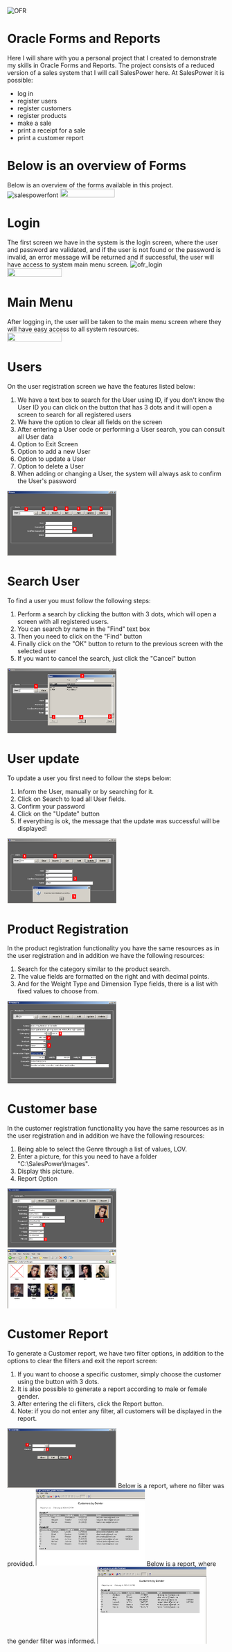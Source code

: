 ![OFR](https://github.com/marciodesouzateixeira/Oracle/assets/44147082/e261ba93-bcc1-4594-9fe4-ce48ca90b4ab)
# Oracle Forms and Reports

Here I will share with you a personal project that I created to demonstrate my skills in Oracle Forms and Reports.
The project consists of a reduced version of a sales system that I will call SalesPower here.
At SalesPower it is possible:
- log in
- register users
- register customers
- register products
- make a sale
- print a receipt for a sale
- print a customer report

# Below is an overview of Forms
Below is an overview of the forms available in this project.
![salespowerfont](https://github.com/marciodesouzateixeira/Oracle/assets/44147082/822e7426-aca8-47ad-a4aa-e533cf88056c)
<img src="https://github.com/marciodesouzateixeira/Oracle/assets/44147082/822e7426-aca8-47ad-a4aa-e533cf88056c" width=50% height=50%>

# Login
The first screen we have in the system is the login screen, where the user and password are validated, and if the user is not found or the password is invalid, an error message will be returned and if successful, the user will have access to system main menu screen.
![ofr_login](https://github.com/marciodesouzateixeira/Oracle/assets/44147082/d1e674c4-1d45-4cd6-b08d-bae75f5141e7)
<img src="https://github.com/marciodesouzateixeira/Oracle/assets/44147082/d1e674c4-1d45-4cd6-b08d-bae75f5141e7" width=50% height=50%>

# Main Menu
After logging in, the user will be taken to the main menu screen where they will have easy access to all system resources.
<img src="https://github.com/marciodesouzateixeira/Oracle/assets/44147082/c68880f3-6fe3-4b75-a082-102c445c492e" width=50% height=50%>

# Users
On the user registration screen we have the features listed below:
1. We have a text box to search for the User using ID, if you don't know the User ID you can click on the button that has 3 dots and it will open a screen to search for all registered users
2. We have the option to clear all fields on the screen
3. After entering a User code or performing a User search, you can consult all User data
4. Option to Exit Screen
5. Option to add a new User
6. Option to update a User
7. Option to delete a User
8. When adding or changing a User, the system will always ask to confirm the User's password
<img src="https://github.com/marciodesouzateixeira/Oracle/blob/main/Forms%20and%20Reports/assets/ofr_users.png?raw=true" width=50% height=50%>

# Search User
To find a user you must follow the following steps:
1. Perform a search by clicking the button with 3 dots, which will open a screen with all registered users.
2. You can search by name in the "Find" text box
3. Then you need to click on the "Find" button
4. Finally click on the "OK" button to return to the previous screen with the selected user
5. If you want to cancel the search, just click the "Cancel" button
<img src="https://github.com/marciodesouzateixeira/Oracle/blob/main/Forms%20and%20Reports/assets/ofr_users_2.png?raw=true" width=50% height=50%>

# User update
To update a user you first need to follow the steps below:
1. Inform the User, manually or by searching for it.
2. Click on Search to load all User fields.
3. Confirm your password
4. Click on the "Update" button
5. If everything is ok, the message that the update was successful will be displayed!
<img src="https://github.com/marciodesouzateixeira/Oracle/blob/main/Forms%20and%20Reports/assets/ofr_users_3.png?raw=true" width=50% height=50%>

# Product Registration
In the product registration functionality you have the same resources as in the user registration and in addition we have the following resources:
1. Search for the category similar to the product search.
2. The value fields are formatted on the right and with decimal points.
3. And for the Weight Type and Dimension Type fields, there is a list with fixed values to choose from.
<img src="https://github.com/marciodesouzateixeira/Oracle/blob/main/Forms%20and%20Reports/assets/ofr_products_1.png?raw=true" width=50% height=50%>

# Customer base
In the customer registration functionality you have the same resources as in the user registration and in addition we have the following resources:
1. Being able to select the Genre through a list of values, LOV.
2. Enter a picture, for this you need to have a folder "C:\SalesPower\Images".
3. Display this picture.
4. Report Option
<img src="https://github.com/marciodesouzateixeira/Oracle/blob/main/Forms%20and%20Reports/assets/ofr_customers_1.png?raw=true" width=50% height=50%>
<img src="https://github.com/marciodesouzateixeira/Oracle/blob/main/Forms%20and%20Reports/assets/ofr_customers_2.png?raw=true" width=50% height=50%>

# Customer Report
To generate a Customer report, we have two filter options, in addition to the options to clear the filters and exit the report screen:
1. If you want to choose a specific customer, simply choose the customer using the button with 3 dots.
2. It is also possible to generate a report according to male or female gender.
3. After entering the cli filters, click the Report button.
4. Note: if you do not enter any filter, all customers will be displayed in the report.
<img src="https://github.com/marciodesouzateixeira/Oracle/blob/main/Forms%20and%20Reports/assets/ofr_customers_3.png?raw=true" width=50% height=50%>
Below is a report, where no filter was provided.
<img src="https://github.com/marciodesouzateixeira/Oracle/blob/main/Forms%20and%20Reports/assets/ofr_customers_4.png?raw=true" width=50% height=50%>
Below is a report, where the gender filter was informed.
<img src="https://github.com/marciodesouzateixeira/Oracle/blob/main/Forms%20and%20Reports/assets/ofr_customers_5.png?raw=true" width=50% height=50%>
